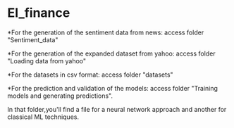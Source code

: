 # EI_finance
*For the generation of the sentiment data from news: access folder "Sentiment_data"

*For the generation of the expanded dataset from yahoo: access folder "Loading data from yahoo"

*For the datasets in csv format: access folder "datasets"

*For the prediction and validation of the models: access folder "Training models and generating predictions".

In that folder,you'll find a file for a neural network approach and another for classical ML techniques.
